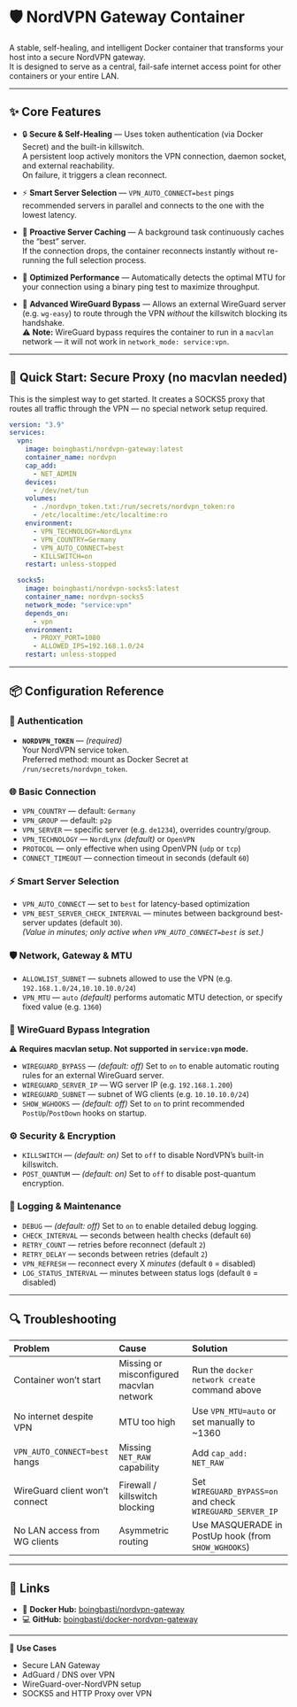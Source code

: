 # 🛡️ NordVPN Gateway Container

A stable, self-healing, and intelligent Docker container that transforms your host into a secure NordVPN gateway.  
It is designed to serve as a central, fail-safe internet access point for other containers or your entire LAN.

---
## ✨ Core Features

* 🔒 **Secure & Self-Healing** — Uses token authentication (via Docker Secret) and the built-in killswitch.  
  A persistent loop actively monitors the VPN connection, daemon socket, and external reachability.  
  On failure, it triggers a clean reconnect.

* ⚡ **Smart Server Selection** — `VPN_AUTO_CONNECT=best` pings recommended servers in parallel and connects to the one with the lowest latency.

* 🧠 **Proactive Server Caching** — A background task continuously caches the “best” server.  
  If the connection drops, the container reconnects instantly without re-running the full selection process.

* 🚀 **Optimized Performance** — Automatically detects the optimal MTU for your connection using a binary ping test to maximize throughput.

* 🧩 **Advanced WireGuard Bypass** — Allows an external WireGuard server (e.g. `wg-easy`) to route through the VPN *without* the killswitch blocking its handshake.  
  ⚠️ **Note:** WireGuard bypass requires the container to run in a `macvlan` network — it will not work in `network_mode: service:vpn`.

---
## 🚀 Quick Start: Secure Proxy (no macvlan needed)

This is the simplest way to get started. It creates a SOCKS5 proxy that routes all traffic through the VPN — no special network setup required.

```yaml
version: "3.9"
services:
  vpn:
    image: boingbasti/nordvpn-gateway:latest
    container_name: nordvpn
    cap_add:
      - NET_ADMIN
    devices:
      - /dev/net/tun
    volumes:
      - ./nordvpn_token.txt:/run/secrets/nordvpn_token:ro
      - /etc/localtime:/etc/localtime:ro
    environment:
      - VPN_TECHNOLOGY=NordLynx
      - VPN_COUNTRY=Germany
      - VPN_AUTO_CONNECT=best
      - KILLSWITCH=on
    restart: unless-stopped

  socks5:
    image: boingbasti/nordvpn-socks5:latest
    container_name: nordvpn-socks5
    network_mode: "service:vpn"
    depends_on:
      - vpn
    environment:
      - PROXY_PORT=1080
      - ALLOWED_IPS=192.168.1.0/24
    restart: unless-stopped
```

---
## 📦 Configuration Reference

### 🔑 Authentication
- **`NORDVPN_TOKEN`** — *(required)*  
  Your NordVPN service token.  
  Preferred method: mount as Docker Secret at `/run/secrets/nordvpn_token`.

### 🌐 Basic Connection
- `VPN_COUNTRY` — default: `Germany`  
- `VPN_GROUP` — default: `p2p`  
- `VPN_SERVER` — specific server (e.g. `de1234`), overrides country/group.  
- `VPN_TECHNOLOGY` — `NordLynx` *(default)* or `OpenVPN`  
- `PROTOCOL` — only effective when using OpenVPN (`udp` or `tcp`)  
- `CONNECT_TIMEOUT` — connection timeout in seconds (default `60`)

### ⚡ Smart Server Selection
- `VPN_AUTO_CONNECT` — set to `best` for latency-based optimization  
- `VPN_BEST_SERVER_CHECK_INTERVAL` — minutes between background best-server updates (default `30`).  
  *(Value in minutes; only active when `VPN_AUTO_CONNECT=best` is set.)*

### 🛡️ Network, Gateway & MTU
- `ALLOWLIST_SUBNET` — subnets allowed to use the VPN (e.g. `192.168.1.0/24,10.10.10.0/24`)  
- `VPN_MTU` — `auto` *(default)* performs automatic MTU detection, or specify fixed value (e.g. `1360`)

### 🧩 WireGuard Bypass Integration
⚠️ **Requires macvlan setup. Not supported in `service:vpn` mode.**

- `WIREGUARD_BYPASS` — *(default: off)* Set to `on` to enable automatic routing rules for an external WireGuard server.  
- `WIREGUARD_SERVER_IP` — WG server IP (e.g. `192.168.1.200`)  
- `WIREGUARD_SUBNET` — subnet of WG clients (e.g. `10.10.10.0/24`)  
- `SHOW_WGHOOKS` — *(default: off)* Set to `on` to print recommended `PostUp`/`PostDown` hooks on startup.

### ⚙️ Security & Encryption
- `KILLSWITCH` — *(default: on)* Set to `off` to disable NordVPN’s built-in killswitch.  
- `POST_QUANTUM` — *(default: on)* Set to `off` to disable post-quantum encryption.  

### 🧠 Logging & Maintenance
- `DEBUG` — *(default: off)* Set to `on` to enable detailed debug logging.  
- `CHECK_INTERVAL` — seconds between health checks (default `60`)  
- `RETRY_COUNT` — retries before reconnect (default `2`)  
- `RETRY_DELAY` — seconds between retries (default `2`)  
- `VPN_REFRESH` — reconnect every X *minutes* (default `0` = disabled)  
- `LOG_STATUS_INTERVAL` — minutes between status logs (default `0` = disabled)

---
## 🔍 Troubleshooting

| Problem | Cause | Solution |
|:---|:---|:---|
| Container won’t start | Missing or misconfigured macvlan network | Run the `docker network create` command above |
| No internet despite VPN | MTU too high | Use `VPN_MTU=auto` or set manually to ~1360 |
| `VPN_AUTO_CONNECT=best` hangs | Missing `NET_RAW` capability | Add `cap_add: NET_RAW` |
| WireGuard client won’t connect | Firewall / killswitch blocking | Set `WIREGUARD_BYPASS=on` and check `WIREGUARD_SERVER_IP` |
| No LAN access from WG clients | Asymmetric routing | Use MASQUERADE in PostUp hook (from `SHOW_WGHOOKS`) |

---
## 📎 Links

- 🐳 **Docker Hub:** [boingbasti/nordvpn-gateway](https://hub.docker.com/r/boingbasti/nordvpn-gateway)  
- 💻 **GitHub:** [boingbasti/docker-nordvpn-gateway](https://github.com/boingbasti/docker-nordvpn-gateway)

---

🧠 **Use Cases**
- Secure LAN Gateway  
- AdGuard / DNS over VPN  
- WireGuard-over-NordVPN setup  
- SOCKS5 and HTTP Proxy over VPN
